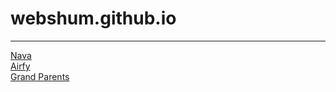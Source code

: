 # webshum.github.io

------------------------------------------------------

<a href="Nava/links.html">Nava</a><br>
<a href="Airfy/links.html">Airfy</a><br>
<a href="GrandParents/links.html">Grand Parents</a><br>